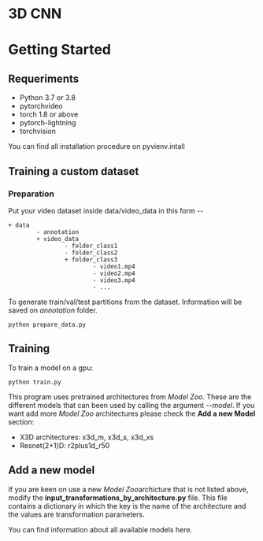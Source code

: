# 3D CNN

# Getting Started
## Requeriments
* Python 3.7 or 3.8
* pytorchvideo
* torch 1.8 or above
* pytorch-lightning
* torchvision

You can find all installation procedure on pyvienv.intall

## Training a custom dataset
### Preparation
Put your video dataset inside data/video_data in this form --

```
+ data
        - annotation
        + video_data
                - folder_class1
                - folder_class2
                + folder_class3
                        - video1.mp4
                        - video2.mp4
                        - video3.mp4
                        - ...        
```

To generate train/val/test partitions from the dataset. Information will be saved on *annotation* folder.

```
python prepare_data.py
```

## Training

To train a model on a gpu:

```
python train.py
```

This program uses pretrained architectures from *Model Zoo*. These are the different models that can been used by calling the argument *--model*. If you want add more *Model Zoo* architectures please check the **Add a new Model** section:
* X3D architectures: x3d_m, x3d_s, x3d_xs
* Resnet(2+1)D: r2plus1d_r50

## Add a new model
If you are keen on use a new *Model Zoo*archicture that is not listed above, modify the **input_transformations_by_architecture.py** file. This file contains a dictionary in which the key is the name of the architecture and the values are transformation parameters.

You can find information about all available models here.


